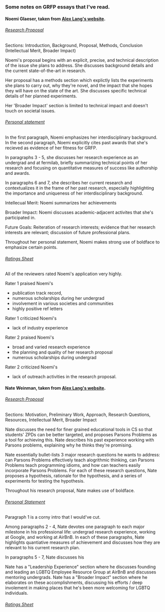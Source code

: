 ### Some notes on GRFP essays that I've read.

#### Noemi Glaeser, taken from [Alex Lang's website](https://www.alexhunterlang.com/nsf-fellowship).
###### [Research Proposal](https://drive.google.com/file/d/1MB7I9kXrra8SnTnHpv4B1GdlU3FrgIcP/view)
Sections: Introduction, Background, Proposal, Methods, Conclusion (Intellectual Merit, Broader Impact)

Noemi's proposal begins with an explicit, precise, and technical description of the issue she plans to address. She discusses background details and the current state-of-the-art in research.

Her proposal has a methods section which explictly lists the experiments she plans to carry out, why they're novel, and the impact that she hopes they will have on the state of the art. She discusses specific technical details of her planned experiments.

Her 'Broader Impact' section is limited to technical impact and doesn't touch on societal issues.

###### [Personal statement](https://drive.google.com/file/d/1dBjEauCu0KDuoTD6abATkf56Ux5_jTqs/view)
In the first paragraph, Noemi emphasizes her interdisciplinary background. In the second paragraph, Noemi explicitly cites past awards that she's recieved as evidence of her fitness for GRFP.

In paragraphs 3 - 5, she discusses her research experience as an undergrad and at fermilab, briefly summarizing technical points of her research and focusing on quantitative measures of success like authorship and awards.

In paragraphs 6 and 7, she describes her current research and contextualizes it in the frame of her past research, especially highlighting the importance and uniqueness of her interdisciplinary background.

Intellecual Merit: Noemi summarizes her achievements

Broader Impact: Noemi discusses academic-adjacent activites that she's participated in.

Future Goals: Reiteration of research interests; evidence that her research interests are relevant; discussion of future professional plans.

Throughout her personal statement, Noemi makes strong use of boldface to emphasize certain points.

###### [Ratings Sheet](https://drive.google.com/file/d/1Rc-DHsolTbCIfzeatVNLRc70A-DlsK2U/view)
All of the reviewers rated Noemi's application very highly.

Rater 1 praised Noemi's
  * publication track record,
  * numerous scholarships during her undergrad
  * involvement in various societies and communities
  * highly positive ref letters

Rater 1 criticized Noemi's
  * lack of industry experience

Rater 2 praised Noemi's
  * broad and varied research experience
  * the planning and quality of her research proposal
  * numerous scholarships during undergrad

Rater 2 criticized Noemi's
  * lack of outreach activities in the research proposal.

#### Nate Weinman, taken from [Alex Lang's website](https://www.alexhunterlang.com/nsf-fellowship).
###### [Research Proposal](https://drive.google.com/file/d/1gjzHrwICVaKbSoAjNOEPkdXKwtdejx65/view)
Sections: Motivation, Preliminary Work, Approach, Research Questions, Resources, Intellectual Merit, Broader Impact

Nate discusses the need for finer grained educational tools in CS so that students' ZPDs can be better targeted, and proposes Parsons Problems as a tool for achieving this. Nate describes his past experience working with Parsons problems, explaining why he thinks they're promising.

Nate essentially bullet-lists 3 major research questions he wants to address: can Parsons Problems effectively teach alogrithmic thinking, can Parsons Problems teach programming idioms, and how can teachers easily incorporate Parsons Problems. For each of these research questions, Nate proposes a hypothesis, rationale for the hypothesis, and a series of experiments for testing the hypothesis.

Throughout his research proposal, Nate makes use of boldface.

###### [Personal Statement](https://drive.google.com/file/d/1MwGxOmYkasQTnJ0znHy4iQRGq61I2j1s/view)
Paragraph 1 is a corny intro that I would've cut.

Among paragraphs 2 - 4, Nate devotes one paragraph to each major milestone in his professional life: undergrad research experience, working at Google, and working at AirBnB. In each of these paragraphs, Nate highlights quantiative measures of achievement and discusses how they are relevant to his current research plan.

In paragraphs 5 - 7, Nate discusses his

Nate has a "Leadership Experience" section where he discusses founding and leading an LGBTQ Employee Resource Group at AirBnB and discusses mentoring undergrads. Nate has a "Broader Impact" section where he elaborates on these accomplishments, discussing his efforts / deep involement in making places that he's been more welcoming for LGBTQ individuals.

###### [Ratings Sheet](https://drive.google.com/file/d/1XVyU95sLMrUgkGFvKXWYbwJVSR0GkmFH/view)
